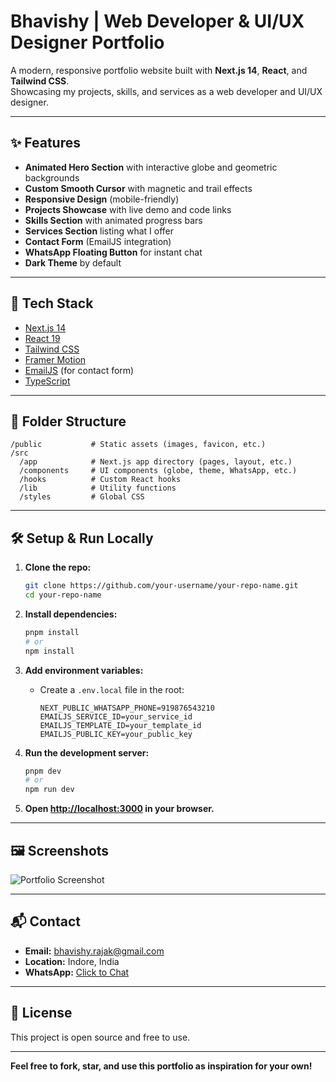 # Bhavishy | Web Developer & UI/UX Designer Portfolio

A modern, responsive portfolio website built with **Next.js 14**, **React**, and **Tailwind CSS**.  
Showcasing my projects, skills, and services as a web developer and UI/UX designer.

---

## ✨ Features

- **Animated Hero Section** with interactive globe and geometric backgrounds
- **Custom Smooth Cursor** with magnetic and trail effects
- **Responsive Design** (mobile-friendly)
- **Projects Showcase** with live demo and code links
- **Skills Section** with animated progress bars
- **Services Section** listing what I offer
- **Contact Form** (EmailJS integration)
- **WhatsApp Floating Button** for instant chat
- **Dark Theme** by default

---

## 🚀 Tech Stack

- [Next.js 14](https://nextjs.org/)
- [React 19](https://react.dev/)
- [Tailwind CSS](https://tailwindcss.com/)
- [Framer Motion](https://www.framer.com/motion/)
- [EmailJS](https://www.emailjs.com/) (for contact form)
- [TypeScript](https://www.typescriptlang.org/)

---

## 📂 Folder Structure

```
/public           # Static assets (images, favicon, etc.)
/src
  /app            # Next.js app directory (pages, layout, etc.)
  /components     # UI components (globe, theme, WhatsApp, etc.)
  /hooks          # Custom React hooks
  /lib            # Utility functions
  /styles         # Global CSS
```

---

## 🛠️ Setup & Run Locally

1. **Clone the repo:**
   ```bash
   git clone https://github.com/your-username/your-repo-name.git
   cd your-repo-name
   ```

2. **Install dependencies:**
   ```bash
   pnpm install
   # or
   npm install
   ```

3. **Add environment variables:**
   - Create a `.env.local` file in the root:
     ```
     NEXT_PUBLIC_WHATSAPP_PHONE=919876543210
     EMAILJS_SERVICE_ID=your_service_id
     EMAILJS_TEMPLATE_ID=your_template_id
     EMAILJS_PUBLIC_KEY=your_public_key
     ```

4. **Run the development server:**
   ```bash
   pnpm dev
   # or
   npm run dev
   ```

5. **Open [http://localhost:3000](http://localhost:3000) in your browser.**

---

## 🖼️ Screenshots

![Portfolio Screenshot](./public/your-screenshot.png)

---

## 📬 Contact

- **Email:** bhavishy.rajak@gmail.com
- **Location:** Indore, India
- **WhatsApp:** [Click to Chat](https://wa.me/919876543210)

---

## 📄 License

This project is open source and free to use.

---

**Feel free to fork, star, and use this portfolio as inspiration for your own!**

